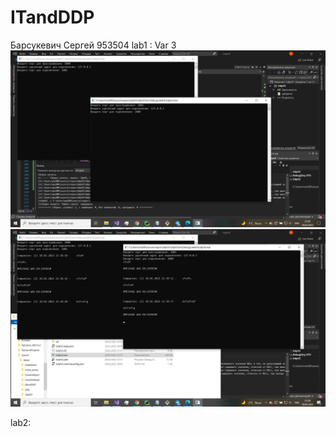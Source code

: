 # ITandDDP
Барсукевич Сергей 953504
lab1 :
Var 3
![alt text](https://github.com/SoulHowl/ITandDDP/blob/checkbranch/2022-02-28%20(4).png "working prog #1")
![alt text](https://github.com/SoulHowl/ITandDDP/blob/checkbranch/2022-02-28%20(5).png "working prog #2")

lab2:
